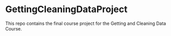 # GettingCleaningDataProject
This repo contains the final course project for the Getting and Cleaning Data Course.
